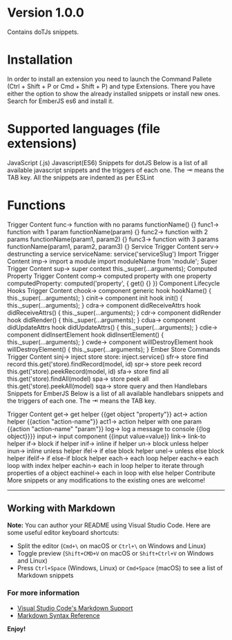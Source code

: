 # Version 1.0.0
Contains doTJs snippets.

# Installation
In order to install an extension you need to launch the Command Pallete (Ctrl + Shift + P or Cmd + Shift + P) and type Extensions. There you have either the option to show the already installed snippets or install new ones. Search for EmberJS es6 and install it.

# Supported languages (file extensions)
JavaScript (.js)
Javascript(ES6) Snippets for dotJS
Below is a list of all available javascript snippets and the triggers of each one. The ⇥ means the TAB key. All the snippets are indented as per ESLint

# Functions
Trigger	Content
func→	function with no params functionName() {}
func1→	function with 1 param functionName(param) {}
func2→	function with 2 params functionName(param1, param2) {}
func3→	function with 3 params functionName(param1, param2, param3) {}
Service
Trigger	Content
serv→	destruncting a service serviceName: service('serviceSlug')
Import
Trigger	Content
imp→	import a module import moduleName from 'module';
Super
Trigger	Content
sup→	super context this._super(...arguments);
Computed Property
Trigger	Content
comp→	computed property with one property computedProperty: computed('property', { get() {} })
Component Lifecycle Hooks
Trigger	Content
chook→	component generic hook hookName() { this._super(...arguments); }
cinit→	component init hook init() { this._super(...arguments); }
cdra→	component didReceiveAttrs hook didReceiveAttrs() { this._super(...arguments); }
cdr→	component didRender hook didRender() { this._super(...arguments); }
cdua→	component didUpdateAttrs hook didUpdateAttrs() { this._super(...arguments); }
cdie→	component didInsertElement hook didInsertElement() { this._super(...arguments); }
cwde→	component willDestroyElement hook willDestroyElement() { this._super(...arguments); }
Ember Store Commands
Trigger	Content
sinj→	inject store store: inject.service()
sfr→	store find record this.get('store).findRecord(model, id)
spr→	store peek record this.get('store).peekRecord(model, id)
sfa→	store find all this.get('store).findAll(model)
spa→	store peek all this.get('store).peekAll(model)
sqa→	store query and then
Handlebars Snippets for EmberJS
Below is a list of all available handlebars snippets and the triggers of each one. The ⇥ means the TAB key.

Trigger	Content
get→	get helper {{get object "property"}}
act→	action helper {{action "action-name"}}
act1→	action helper with one param {{action "action-name" "param"}}
log→	log a message to console {{log object}}}}
input→	input component {{input value=value}}
link→	link-to helper
if→	block if helper
inif→	inline if helper
un→	block unless helper
inun→	inline unless helper
ifel→	if else block helper
unel→	unless else block helper
ifelif→	if else-if block helper
each→	each loop helper
eachx→	each loop with index helper
eachin→	each in loop helper to iterate through properties of a object
eachinel→	each in loop with else helper
Contribute
More snippets or any modifications to the existing ones are welcome!

-----------------------------------------------------------------------------------------------------------

## Working with Markdown

**Note:** You can author your README using Visual Studio Code.  Here are some useful editor keyboard shortcuts:

* Split the editor (`Cmd+\` on macOS or `Ctrl+\` on Windows and Linux)
* Toggle preview (`Shift+CMD+V` on macOS or `Shift+Ctrl+V` on Windows and Linux)
* Press `Ctrl+Space` (Windows, Linux) or `Cmd+Space` (macOS) to see a list of Markdown snippets

### For more information

* [Visual Studio Code's Markdown Support](http://code.visualstudio.com/docs/languages/markdown)
* [Markdown Syntax Reference](https://help.github.com/articles/markdown-basics/)

**Enjoy!**

